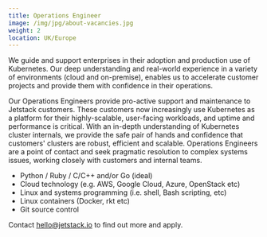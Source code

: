 ```yaml
---
title: Operations Engineer
image: /img/jpg/about-vacancies.jpg
weight: 2
location: UK/Europe
---
```


We guide and support enterprises in their adoption and production use of Kubernetes. Our deep understanding and real-world experience in a variety of environments (cloud and on-premise), enables us to accelerate customer projects and provide them with confidence in their operations.

Our Operations Engineers provide pro-active support and maintenance to Jetstack customers. These customers now increasingly use Kubernetes as a platform for their highly-scalable, user-facing workloads, and uptime and performance is critical. With an in-depth understanding of Kubernetes cluster internals, we provide the safe pair of hands and confidence that customers' clusters are robust, efficient and scalable. Operations Engineers are a point of contact and seek pragmatic resolution to complex systems issues, working closely with customers and internal teams.

* Python / Ruby / C/C++ and/or Go (ideal)
* Cloud technology (e.g. AWS, Google Cloud, Azure, OpenStack etc)
* Linux and systems programming (i.e. shell, Bash scripting, etc)
* Linux containers (Docker, rkt etc)
* Git source control

Contact <a href="mailto:hello@jetstack.io">hello@jetstack.io</a> to find out more and apply.
